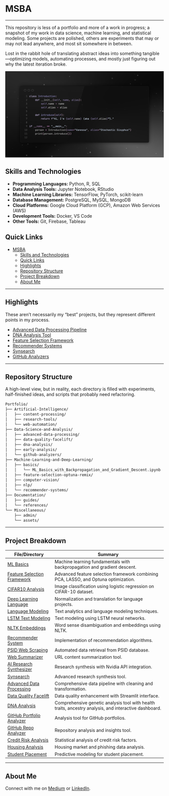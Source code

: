 # MSBA

----
This repository is less of a portfolio and more of a work in progress; a snapshot of my work in data science, machine learning, and statistical modeling. Some projects are polished, others are experiments that may or may not lead anywhere, and most sit somewhere in between.

Lost in the rabbit hole of translating abstract ideas into something tangible—optimizing models, automating processes, and mostly just figuring out why the latest iteration broke.

![Alt text](Miscellaneous/assets/SSSourceCode.png)

## Skills and Technologies

- **Programming Languages:** Python, R, SQL
- **Data Analysis Tools:** Jupyter Notebook, RStudio
- **Machine Learning Libraries:** TensorFlow, PyTorch, scikit-learn
- **Database Management:** PostgreSQL, MySQL, MongoDB
- **Cloud Platforms:** Google Cloud Platform (GCP), Amazon Web Services (AWS)
- **Development Tools:** Docker, VS Code
- **Other Tools:** Git, Firebase, Tableau

## Quick Links

- [MSBA](#msba)
  - [Skills and Technologies](#skills-and-technologies)
  - [Quick Links](#quick-links)
  - [Highlights](#highlights)
  - [Repository Structure](#repository-structure)
  - [Project Breakdown](#project-breakdown)
  - [About Me](#about-me)

---

## Highlights
These aren’t necessarily my “best” projects, but they represent different points in my process. 
- [Advanced Data Processing Pipeline](Data-Science-and-Analysis/advanced-data-processing)
- [DNA Analysis Tool](Data-Science-and-Analysis/dna-analysis)
- [Feature Selection Framework](https://github.com/stochastic-sisyphus/feature-selection-optuna-remix)
- [Recommender Systems](Machine-Learning-and-Deep-Learning/recommender-systems)
- [Synsearch](Artificial-Intelligence/research-tools/synsearch)
- [GitHub Analyzers](Data-Science-and-Analysis/github-analyzers)

---

## Repository Structure
A high-level view, but in reality, each directory is filled with experiments, half-finished ideas, and scripts that probably need refactoring.
```plaintext
Portfolio/
├── Artificial-Intelligence/
│   ├── content-processing/
│   ├── research-tools/
│   └── web-automation/
├── Data-Science-and-Analysis/
│   ├── advanced-data-processing/
│   ├── data-quality-facelift/
│   ├── dna-analysis/
│   ├── early-analysis/
│   └── github-analyzers/
├── Machine-Learning-and-Deep-Learning/
│   ├── basics/
│   │   └── ML_Basics_with_Backpropagation_and_Gradient_Descent.ipynb
│   ├── feature-selection-optuna-remix/
│   ├── computer-vision/
│   ├── nlp/
│   └── recommender-systems/
├── Documentation/
│   ├── guides/
│   └── references/
└── Miscellaneous/
    ├── admin/
    └── assets/
```

---

## Project Breakdown 

| File/Directory | Summary |
|----------------|---------|
| [ML Basics](Machine-Learning-and-Deep-Learning/basics/ML_Basics_with_Backpropagation_and_Gradient_Descent.ipynb) | Machine learning fundamentals with backpropagation and gradient descent. |
| [Feature Selection Framework](https://github.com/stochastic-sisyphus/feature-selection-optuna-remix) | Advanced feature selection framework combining PCA, LASSO, and Optuna optimization. |
| [CIFAR10 Analysis](Machine-Learning-and-Deep-Learning/computer-vision/Log_Reg_CIFAR10_Analysis.ipynb) | Image classification using logistic regression on CIFAR-10 dataset. |
| [Deep Learning Language](Machine-Learning-and-Deep-Learning/nlp/DeepLearningLangProj_NormalizationTranslation.ipynb) | Normalization and translation for language projects. |
| [Language Modeling](Machine-Learning-and-Deep-Learning/nlp/Language_Modeling_Text_Analytics.ipynb) | Text analytics and language modeling techniques. |
| [LSTM Text Modeling](Machine-Learning-and-Deep-Learning/nlp/LSTM_Text_Modeling.ipynb) | Text modeling using LSTM neural networks. |
| [NLTK Embeddings](Machine-Learning-and-Deep-Learning/nlp/nltk_senses_embeddings.ipynb) | Word sense disambiguation and embeddings using NLTK. |
| [Recommender System](Machine-Learning-and-Deep-Learning/recommender-systems/recommendation_system.py) | Implementation of recommendation algorithms. |
| [PSID Web Scraping](Artificial-Intelligence/web-automation/PSID_Automatic_Data_Retrieval_Web_Driver.py) | Automated data retrieval from PSID database. |
| [Web Summarizer](Artificial-Intelligence/content-processing/url_summarizer.py) | URL content summarization tool. |
| [AI Research Synthesizer](Artificial-Intelligence/research-tools/README.md) | Research synthesis with Nvidia API integration. |
| [Synsearch](Artificial-Intelligence/research-tools/synsearch) | Advanced research synthesis tool. |
| [Advanced Data Processing](Data-Science-and-Analysis/advanced-data-processing) | Comprehensive data pipeline with cleaning and transformation. |
| [Data Quality Facelift](Data-Science-and-Analysis/data-quality-facelift) | Data quality enhancement with Streamlit interface. |
| [DNA Analysis](Data-Science-and-Analysis/dna-analysis) | Comprehensive genetic analysis tool with health traits, ancestry analysis, and interactive dashboard. |
| [GitHub Portfolio Analyzer](Data-Science-and-Analysis/github-analyzers/portfolio-analyzer) | Analysis tool for GitHub portfolios. |
| [GitHub Repo Analyzer](Data-Science-and-Analysis/github-analyzers/repo-analyzer) | Repository analysis and insights tool. |
| [Credit Risk Analysis](Data-Science-and-Analysis/early-analysis/credit-risk/Credit_Risk_Analysis.Rmd) | Statistical analysis of credit risk factors. |
| [Housing Analysis](Data-Science-and-Analysis/early-analysis/housing-analysis/Housing_and_Phishing_Data_Analysis.Rmd) | Housing market and phishing data analysis. |
| [Student Placement](Data-Science-and-Analysis/early-analysis/student-placement/Student_Placement_Prediction.Rmd) | Predictive modeling for student placement. |

---

## About Me

Connect with me on [Medium](https://medium.com/@Stochastic-Sisyphus) or [LinkedIn](https://www.linkedin.com/in/vanessa-b-msba).
